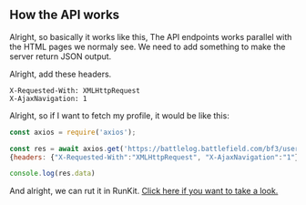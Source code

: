 ## How the API works
Alright, so basically it works like this, The API endpoints works parallel with the HTML pages we normaly see. We need to add something to make the server return JSON output. 

Alright, add these headers.
```
X-Requested-With: XMLHttpRequest
X-AjaxNavigation: 1
```

Alright, so if I want to fetch my profile, it would be like this:
```js
const axios = require('axios');

const res = await axios.get('https://battlelog.battlefield.com/bf3/user/Nefomemes',
{headers: {"X-Requested-With":"XMLHttpRequest", "X-AjaxNavigation":"1"}})

console.log(res.data)
```

And alright, we can rut it in RunKit. [Click here if you want to take a look.](https://runkit.com/nefomemes/axios-battlelog-api-user)

